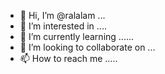 - 👋 Hi, I’m @ralalam ...
- 👀 I’m interested in ....
- 🌱 I’m currently learning ......
- 💞️ I’m looking to collaborate on ...
- 📫 How to reach me .....

<!---
ralalam/ralalam is a ✨ special ✨ repository because its `README.md` (this file) appears on your GitHub profile.
You can click the Preview link to take a look at your changes.
--->
